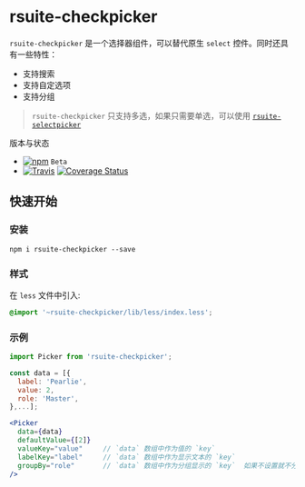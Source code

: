 # rsuite-checkpicker


`rsuite-checkpicker` 是一个选择器组件，可以替代原生 `select` 控件。同时还具有一些特性：
- 支持搜索
- 支持自定选项
- 支持分组

> `rsuite-checkpicker` 只支持多选，如果只需要单选，可以使用 [`rsuite-selectpicker`](https://rsuitejs.com/rsuite-selectpicker)

版本与状态

- [![npm][npm-beta-badge]][npm-beta] `Beta`
- [![Travis][build-badge]][build] [![Coverage Status][coverage-badge]][coverage]


## 快速开始

### 安装

```
npm i rsuite-checkpicker --save
```
### 样式

在 `less` 文件中引入:

```css
@import '~rsuite-checkpicker/lib/less/index.less';
```


### 示例

```jsx
import Picker from 'rsuite-checkpicker';

const data = [{
  label: 'Pearlie',
  value: 2,
  role: 'Master',
},...];

<Picker
  data={data}
  defaultValue={[2]}
  valueKey="value"     // `data` 数组中作为值的 `key`
  labelKey="label"     // `data` 数组中作为显示文本的 `key`
  groupBy="role"       // `data` 数组中作为分组显示的 `key`  如果不设置就不分组
/>
```



[npm-badge]: https://img.shields.io/npm/v/rsuite-checkpicker.svg
[npm]: https://www.npmjs.com/package/rsuite-checkpicker


[npm-beta-badge]: https://cnpmjs.org/badge/v/rsuite-checkpicker.svg?&tag=beta&subject=npm
[npm-beta]: https://www.npmjs.com/package/rsuite-checkpicker


[build-badge]: https://travis-ci.org/rsuite/rsuite-checkpicker.svg
[build]: https://travis-ci.org/rsuite/rsuite-checkpicker

[coverage-badge]: https://coveralls.io/repos/github/rsuite/rsuite-checkpicker/badge.svg
[coverage]: https://coveralls.io/github/rsuite/rsuite-checkpicker

